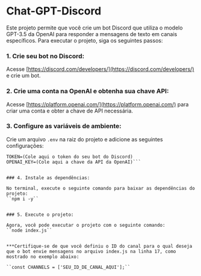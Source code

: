 # Chat-GPT-Discord

Este projeto permite que você crie um bot Discord que utiliza o modelo GPT-3.5 da OpenAI para responder a mensagens de texto em canais específicos. Para executar o projeto, siga os seguintes passos:

### 1. Crie seu bot no Discord:

Acesse [https://discord.com/developers/](https://discord.com/developers/) e crie um bot.

### 2. Crie uma conta na OpenAI e obtenha sua chave API:

Acesse [https://platform.openai.com/](https://platform.openai.com/) para criar uma conta e obter a chave de API necessária.

### 3. Configure as variáveis de ambiente: 

Crie um arquivo `.env` na raiz do projeto e adicione as seguintes configurações:

```env
TOKEN=(Cole aqui o token do seu bot do Discord)
OPENAI_KEY=(Cole aqui a chave da API da OpenAI)```


### 4. Instale as dependências:

No terminal, execute o seguinte comando para baixar as dependências do projeto:
``npm i -y``


### 5. Execute o projeto:

Agora, você pode executar o projeto com o seguinte comando:
``node index.js``


***Certifique-se de que você definiu o ID do canal para o qual deseja que o bot envie mensagens no arquivo index.js na linha 17, como mostrado no exemplo abaixo:

``const CHANNELS = ['SEU_ID_DE_CANAL_AQUI'];``
